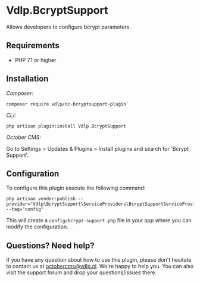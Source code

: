 # Vdlp.BcryptSupport

Allows developers to configure bcrypt parameters.

## Requirements

* PHP 7.1 or higher

## Installation

*Composer:*

```
composer require vdlp/oc-bcryptsupport-plugin`
```

*CLI:*

```
php artisan plugin:install Vdlp.BcryptSupport
```

*October CMS:*

Go to Settings > Updates & Plugins > Install plugins and search for 'Bcrypt Support'.

## Configuration

To configure this plugin execute the following command:

```
php artisan vendor:publish --provider="Vdlp\BcryptSupport\ServiceProviders\BcryptSupportServiceProvider" --tag="config"
```

This will create a `config/bcrypt-support.php` file in your app where you can modify the configuration.

## Questions? Need help?

If you have any question about how to use this plugin, please don't hesitate to contact us at octobercms@vdlp.nl. We're happy to help you. You can also visit the support forum and drop your questions/issues there.
